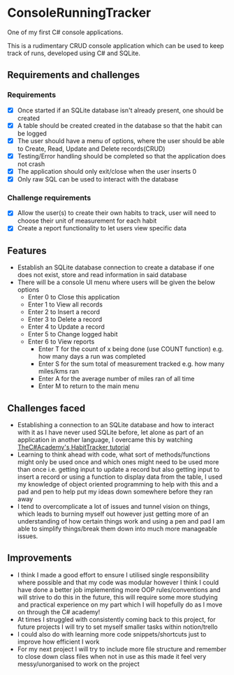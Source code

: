 # ConsoleRunningTracker
One of my first C# console applications.

This is a rudimentary CRUD console application which can be used to keep track of runs, developed using C# and SQLite.

## Requirements and challenges
### Requirements
- [x] Once started if an SQLite database isn't already present, one should be created 
- [x] A table should be created created in the database so that the habit can be logged
- [x] The user should have a menu of options, where the user should be able to Create, Read, Update and Delete records(CRUD)
- [x] Testing/Error handling should be completed so that the application does not crash
- [x] The application should only exit/close when the user inserts 0
- [x] Only raw SQL can be used to interact with the database
### Challenge requirements
- [x] Allow the user(s) to create their own habits to track, user will need to choose their unit of measurement for each habit
- [x] Create a report functionality to let users view specific data

## Features
- Establish an SQLite database connection to create a database if one does not exist, store and read information in said database
- There will be a console UI menu where users will be given the below options
    - Enter 0 to Close this application
    - Enter 1 to View all records
    - Enter 2 to Insert a record
    - Enter 3 to Delete a record
    - Enter 4 to Update a record
    - Enter 5 to Change logged habit
    - Enter 6 to View reports
        - Enter T for the count of x being done (use COUNT function) e.g. how many days a run was completed
        - Enter S for the sum total of measurement tracked e.g. how many miles/kms ran
        - Enter A for the average number of miles ran of all time
        - Enter M to return to the main menu

## Challenges faced
- Establishing a connection to an SQLite database and how to interact with it as I have never used SQLite before, let alone as part of an application in another language, I overcame this by watching [TheC#Academy's HabitTracker tutorial](https://www.youtube.com/watch?v=d1JIJdDVFjs)
- Learning to think ahead with code, what sort of methods/functions might only be used once and which ones might need to be used more than once i.e. getting input to update a record but also getting input to insert a record or using a function to display data from the table, I used my knowledge of object oriented programming to help with this and a pad and pen to help put my ideas down somewhere before they ran away
- I tend to overcomplicate a lot of issues and tunnel vision on things, which leads to burning myself out however just getting more of an understanding of how certain things work and using a pen and pad I am able to simplify things/break them down into much more manageable issues.

## Improvements
- I think I made a good effort to ensure I utilised single responsibility where possible and that my code was modular however I think I could have done a better job implementing more OOP rules/conventions and will strive to do this in the future, this will require some more studying and practical experience on my part which I will hopefully do as I move on through the C# academy!
- At times I struggled with consistently coming back to this project, for future projects I will try to set myself smaller tasks within notion/trello
- I could also do with learning more code snippets/shortcuts just to improve how efficient I work
- For my next project I will try to include more file structure and remember to close down class files when not in use as this made it feel very messy/unorganised to work on the project
